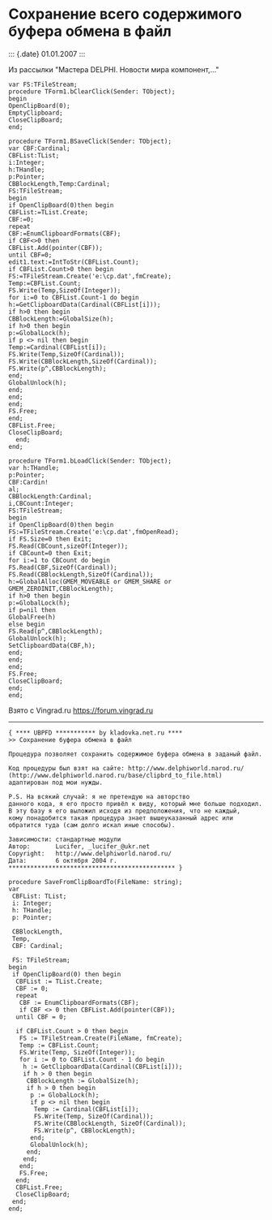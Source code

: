 Сохранение всего содержимого буфера обмена в файл
=================================================

::: {.date}
01.01.2007
:::

Из рассылки \"Мастера DELPHI. Новости мира компонент,\...\"

    var FS:TFileStream;
    procedure TForm1.bClearClick(Sender: TObject);
    begin
    OpenClipBoard(0);
    EmptyClipboard;
    CloseClipBoard;
    end;
     
    procedure TForm1.BSaveClick(Sender: TObject);
    var CBF:Cardinal;
    CBFList:TList;
    i:Integer;
    h:THandle;
    p:Pointer;
    CBBlockLength,Temp:Cardinal;
    FS:TFileStream;
    begin
    if OpenClipBoard(0)then begin
    CBFList:=TList.Create;
    CBF:=0;
    repeat
    CBF:=EnumClipboardFormats(CBF);
    if CBF<>0 then
    CBFList.Add(pointer(CBF));
    until CBF=0;
    edit1.text:=IntToStr(CBFList.Count);
    if CBFList.Count>0 then begin
    FS:=TFileStream.Create('e:\cp.dat',fmCreate);
    Temp:=CBFList.Count;
    FS.Write(Temp,SizeOf(Integer));
    for i:=0 to CBFList.Count-1 do begin
    h:=GetClipboardData(Cardinal(CBFList[i]));
    if h>0 then begin
    CBBlockLength:=GlobalSize(h);
    if h>0 then begin
    p:=GlobalLock(h);
    if p <> nil then begin
    Temp:=Cardinal(CBFList[i]);
    FS.Write(Temp,SizeOf(Cardinal));
    FS.Write(CBBlockLength,SizeOf(Cardinal));
    FS.Write(p^,CBBlockLength);
    end;
    GlobalUnlock(h);
    end;
    end;
    end;
    FS.Free;
    end;
    CBFList.Free;
    CloseClipBoard;
      end;
    end;
     
    procedure TForm1.bLoadClick(Sender: TObject);
    var h:THandle;
    p:Pointer;
    CBF:Cardin!
    al;
    CBBlockLength:Cardinal;
    i,CBCount:Integer;
    FS:TFileStream;
    begin
    if OpenClipBoard(0)then begin
    FS:=TFileStream.Create('e:\cp.dat',fmOpenRead);
    if FS.Size=0 then Exit;
    FS.Read(CBCount,sizeOf(Integer));
    if CBCount=0 then Exit;
    for i:=1 to CBCount do begin
    FS.Read(CBF,SizeOf(Cardinal));
    FS.Read(CBBlockLength,SizeOf(Cardinal));
    h:=GlobalAlloc(GMEM_MOVEABLE or GMEM_SHARE or GMEM_ZEROINIT,CBBlockLength);
    if h>0 then begin
    p:=GlobalLock(h);
    if p=nil then
    GlobalFree(h)
    else begin
    FS.Read(p^,CBBlockLength);
    GlobalUnlock(h);
    SetClipboardData(CBF,h);
    end;
    end;
    end;
    FS.Free;
    CloseClipBoard;
    end;
    end;

Взято с Vingrad.ru <https://forum.vingrad.ru>

------------------------------------------------------------------------

    { **** UBPFD *********** by kladovka.net.ru ****
    >> Сохранение буфера обмена в файл
     
    Процедура позволяет сохранить содержимое буфера обмена в заданый файл.
     
    Код процедуры был взят на сайте: http://www.delphiworld.narod.ru/
    (http://www.delphiworld.narod.ru/base/clipbrd_to_file.html) адаптирован под мои нужды.
     
    P.S. На всякий случай: я не претендую на авторство 
    данного кода, я его просто привёл к виду, который мне больше подходил. 
    В эту базу я его выложил исходя из предположения, что не каждый, 
    кому понадобится такая процедура знает вышеуказанный адрес или 
    обратится туда (сам долго искал иные способы).
     
    Зависимости: стандартные модули
    Автор:       Lucifer, _lucifer_@ukr.net
    Copyright:   http://www.delphiworld.narod.ru/
    Дата:        6 октября 2004 г.
    ********************************************** }
     
    procedure SaveFromClipBoardTo(FileName: string);
    var
     CBFList: TList;
     i: Integer;
     h: THandle;
     p: Pointer;
     
     CBBlockLength,
     Temp,
     CBF: Cardinal;
     
     FS: TFileStream;
    begin
     if OpenClipBoard(0) then begin
      CBFList := TList.Create;
      CBF := 0;
      repeat
       CBF := EnumClipboardFormats(CBF);
       if CBF <> 0 then CBFList.Add(pointer(CBF));
      until CBF = 0;
     
      if CBFList.Count > 0 then begin
       FS := TFileStream.Create(FileName, fmCreate);
       Temp := CBFList.Count;
       FS.Write(Temp, SizeOf(Integer));
       for i := 0 to CBFList.Count - 1 do begin
        h := GetClipboardData(Cardinal(CBFList[i]));
        if h > 0 then begin
         CBBlockLength := GlobalSize(h);
         if h > 0 then begin
          p := GlobalLock(h);
          if p <> nil then begin
           Temp := Cardinal(CBFList[i]);
           FS.Write(Temp, SizeOf(Cardinal));
           FS.Write(CBBlockLength, SizeOf(Cardinal));
           FS.Write(p^, CBBlockLength);
          end;
          GlobalUnlock(h);
         end;
        end;
       end;
       FS.Free;
      end;
      CBFList.Free;
      CloseClipBoard;
     end;
    end;
